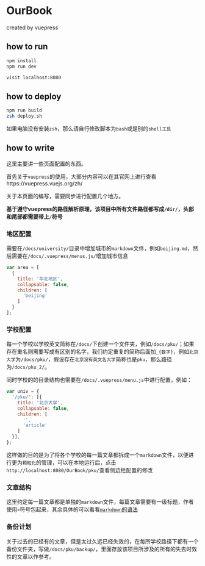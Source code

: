 # OurBook

created by vuepress

## how to run

```bash
npm install
npm run dev

visit localhost:8080
```

## how to deploy

```bash
npm run build
zsh deploy.sh
```
如果电脑没有安装`zsh`，那么请自行修改脚本为`bash`或是别的`shell工具`

## how to write

这里主要讲一些页面配置的东西。  

首先关于`vuepress`的使用，大部分内容可以在其官网上进行查看https://vuepress.vuejs.org/zh/  

关于本页面的编写，需要同步进行配置几个地方。

**基于遵守vuepress的路径解析原理，该项目中所有文件路径都写成`/dir/`，头部和尾部都需要带上`/`符号**

### 地区配置  

需要在`/docs/university/`目录中增加城市的`markdown`文件，例如`beijing.md`，然后需要在`/docs/.vuepress/menus.js/`增加城市信息
```javascript
var area = [
  {
    title: '华北地区',
    collapsable: false,
    children: [
      'beijing'
    ]
  }
];
```

### 学校配置  

每一个学校以学校英文简称在`/docs/`下创建一个文件夹，例如`/docs/pku/`；如果存在重名则需要写成有区别的名字，我们约定重复的简称后面加`_{数字}`，例如`北京大学`为`/docs/pku/`，假设存在`北京没有英文名大学`简称也是`pku`，那么路径为`/docs/pku_2/`。  

同时学校的的目录结构也需要在`/docs/.vuepress/menu.js`中进行配置，例如：  
```javascript
var univ = {
  '/pku/': [{
    title: '北京大学',
    collapsable: false,
    children: [
      '',
      'article'
    ]
  }],
};
```  
这样做的目的是为了将各个学校的每一篇文章都拆成一个`markdown`文件，以便进行更为`颗粒化`的管理，可以在本地运行后，点击`http://localhost:8080/OurBook/pku/`查看侧边栏配置的修改

### 文章结构  

这里约定每一篇文章都是单独的`markdown`文件，每篇文章需要有一级标题，作者使用`>`符号包起来，其余具体的可以看看[`markdown`的语法](https://www.zybuluo.com/mdeditor)


### 备份计划
关于过去的已经有的文章，但是太过久远已经失效的，在每所学校路径下都有一个备份文件夹，写做`/docs/pku/backup/`，里面存放该项目所涉及的所有的失去时效性的文章以作参考。